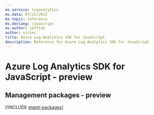 ```yaml
---
ms.service: loganalytics
ms.data: 07/25/2022
ms.topic: reference
ms.devlang: javascript
ms.author: jeffish
author: xirzec
title: Azure Log Analytics SDK for JavaScript
description: Reference for Azure Log Analytics SDK for JavaScript
---
```

# Azure Log Analytics SDK for JavaScript - preview

## Management packages - preview
[!INCLUDE [mgmt-packages](log-analytics-mgmt-index.md)]